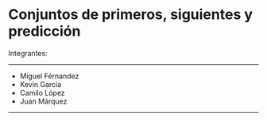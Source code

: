 # Conjuntos de primeros, siguientes y predicción
Integrantes: 
***
* Miguel Férnandez
* Kevin García 
* Camilo López 
* Juan Márquez
***
